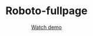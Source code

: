<h1 align="center">Roboto-fullpage</h1>
<p align="center"><a href="https://zhibul-alexander.github.io/Robot-fullpage/">Watch demo</a></p>
